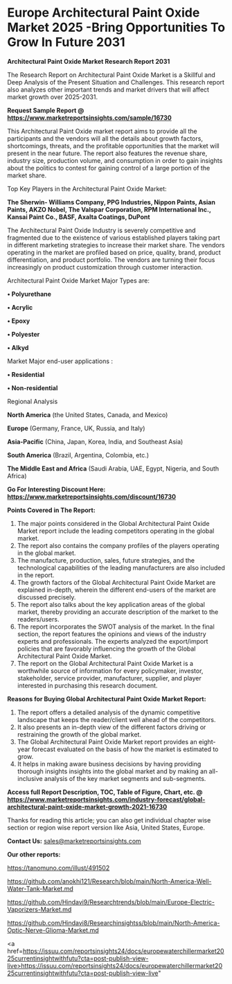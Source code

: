  # Europe Architectural Paint Oxide Market 2025 -Bring Opportunities To Grow In Future 2031

<strong>Architectural Paint Oxide Market Research Report 2031</strong>

The Research Report on Architectural Paint Oxide Market is a Skillful and Deep Analysis of the Present Situation and Challenges. This research report also analyzes other important trends and market drivers that will affect market growth over 2025-2031.

<strong>Request Sample Report @ <a href=https://www.marketreportsinsights.com/sample/16730>https://www.marketreportsinsights.com/sample/16730</a></strong>

This Architectural Paint Oxide market report aims to provide all the participants and the vendors will all the details about growth factors, shortcomings, threats, and the profitable opportunities that the market will present in the near future. The report also features the revenue share, industry size, production volume, and consumption in order to gain insights about the politics to contest for gaining control of a large portion of the market share.

Top Key Players in the Architectural Paint Oxide Market:

<strong>The Sherwin- Williams Company, PPG Industries, Nippon Paints, Asian Paints, AKZO Nobel, The Valspar Corporation, RPM International Inc., Kansai Paint Co., BASF, Axalta Coatings, DuPont</strong>

The Architectural Paint Oxide Industry is severely competitive and fragmented due to the existence of various established players taking part in different marketing strategies to increase their market share. The vendors operating in the market are profiled based on price, quality, brand, product differentiation, and product portfolio. The vendors are turning their focus increasingly on product customization through customer interaction.

Architectural Paint Oxide Market Major Types are:

<strong>• Polyurethane

• Acrylic

• Epoxy

• Polyester

• Alkyd</strong>

Market Major end-user applications :

<strong>• Residential

• Non-residential</strong>

Regional Analysis

</u><strong><b>North America</b></strong> (the United States, Canada, and Mexico)

<strong><b>Europe </b></strong>(Germany, France, UK, Russia, and Italy)

<strong><b>Asia-Pacific</b></strong> (China, Japan, Korea, India, and Southeast Asia)

<strong><b>South America</b></strong> (Brazil, Argentina, Colombia, etc.)

<strong><b>The Middle East and Africa</b></strong> (Saudi Arabia, UAE, Egypt, Nigeria, and South Africa)

<strong>Go For Interesting Discount Here: <a href=https://www.marketreportsinsights.com/discount/16730>https://www.marketreportsinsights.com/discount/16730</a></strong>

<strong>Points Covered in The Report:</strong>
<ol>
  <li>The major points considered in the Global Architectural Paint Oxide Market report include the leading competitors operating in the global market.</li>
  <li>The report also contains the company profiles of the players operating in the global market.</li>
  <li>The manufacture, production, sales, future strategies, and the technological capabilities of the leading manufacturers are also included in the report.</li>
  <li>The growth factors of the Global Architectural Paint Oxide Market are explained in-depth, wherein the different end-users of the market are discussed precisely.</li>
  <li>The report also talks about the key application areas of the global market, thereby providing an accurate description of the market to the readers/users.</li>
  <li>The report incorporates the SWOT analysis of the market. In the final section, the report features the opinions and views of the industry experts and professionals. The experts analyzed the export/import policies that are favorably influencing the growth of the Global Architectural Paint Oxide Market.</li>
  <li>The report on the Global Architectural Paint Oxide Market is a worthwhile source of information for every policymaker, investor, stakeholder, service provider, manufacturer, supplier, and player interested in purchasing this research document.</li>
</ol>
<strong>Reasons for Buying Global Architectural Paint Oxide Market Report:</strong>

<ol>
  <li>The report offers a detailed analysis of the dynamic competitive landscape that keeps the reader/client well ahead of the competitors.</li>
  <li>It also presents an in-depth view of the different factors driving or restraining the growth of the global market.</li>
  <li>The Global Architectural Paint Oxide Market report provides an eight-year forecast evaluated on the basis of how the market is estimated to grow.</li>
  <li>It helps in making aware business decisions by having providing thorough insights insights into the global market and by making an all-inclusive analysis of the key market segments and sub-segments.</li>
</ol>
<strong>Access full Report Description, TOC, Table of Figure, Chart, etc. @ <a href=https://www.marketreportsinsights.com/industry-forecast/global-architectural-paint-oxide-market-growth-2021-16730>https://www.marketreportsinsights.com/industry-forecast/global-architectural-paint-oxide-market-growth-2021-16730</a></strong>


Thanks for reading this article; you can also get individual chapter wise section or region wise report version like Asia, United States, Europe.

<strong>Contact Us:</strong>
sales@marketreportsinsights.com

<strong>Our other reports:</strong>

<a href=https://tanomuno.com/illust/491502>https://tanomuno.com/illust/491502</a>

<a href=https://github.com/anokhi121/Research/blob/main/North-America-Well-Water-Tank-Market.md>https://github.com/anokhi121/Research/blob/main/North-America-Well-Water-Tank-Market.md</a>

<a href=https://github.com/Hindavi9/Researchtrends/blob/main/Europe-Electric-Vaporizers-Market.md>https://github.com/Hindavi9/Researchtrends/blob/main/Europe-Electric-Vaporizers-Market.md</a>

<a href=https://github.com/Hindavi8/Researchinsightss/blob/main/North-America-Optic-Nerve-Glioma-Market.md>https://github.com/Hindavi8/Researchinsightss/blob/main/North-America-Optic-Nerve-Glioma-Market.md</a>

<a href=https://issuu.com/reportsinsights24/docs/europewaterchillermarket2025currentinsightwithfutu?cta=post-publish-view-live>https://issuu.com/reportsinsights24/docs/europewaterchillermarket2025currentinsightwithfutu?cta=post-publish-view-live</a>"
